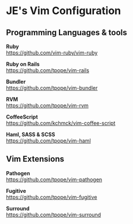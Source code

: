 # JE's Vim Configuration

## Programming Languages & tools

**Ruby**<br/>
https://github.com/vim-ruby/vim-ruby

**Ruby on Rails**<br/>
<https://github.com/tpope/vim-rails>

**Bundler**<br/>
<https://github.com/tpope/vim-bundler>

**RVM**<br/>
<https://github.com/tpope/vim-rvm>

**CoffeeScript**<br/>
<https://github.com/kchmck/vim-coffee-script>

**Haml, SASS & SCSS**<br/>
<https://github.com/tpope/vim-haml>

## Vim Extensions

**Pathogen**<br/>
<https://github.com/tpope/vim-pathogen>

**Fugitive**<br/>
<https://github.com/tpope/vim-fugitive>

**Surround**<br/>
<https://github.com/tpope/vim-surround>
